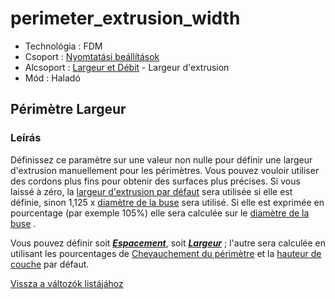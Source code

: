 # perimeter\_extrusion\_width

* Technológia : FDM
* Csoport : [Nyomtatási beállítások](../../konfig/print_settings.md)
* Alcsoport : [Largeur et Débit](../../beallitasok/print_settings.md#largeur-et-débit) - Largeur d'extrusion
* Mód : Haladó

## Périmètre Largeur

### Leírás

Définissez ce paramètre sur une valeur non nulle pour définir une largeur d'extrusion manuellement pour les périmètres. Vous pouvez vouloir utiliser des cordons plus fins pour obtenir des surfaces plus précises. Si vous laissé à zéro, la [largeur d'extrusion par défaut](extrusion_width.md) sera utilisée si elle est définie, sinon 1,125 x [diamètre de la buse](nozzle_diameter.md) sera utilisé. Si elle est exprimée en pourcentage \(par exemple 105%\) elle sera calculée sur le [diamètre de la buse](nozzle_diameter.md) .

Vous pouvez définir soit [_**Espacement**_](perimeter_extrusion_spacing.md), soit [_**Largeur**_](perimeter_extrusion_width.md) ; l'autre sera calculée en utilisant les pourcentages de [Chevauchement du périmètre](perimeter_overlap.md) et la [hauteur de couche](layer_height.md) par défaut.

[Vissza a változók listájához](/)


